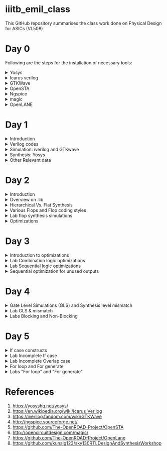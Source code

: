 # iiitb_emil_class
This GitHub repository summarises the class work done on Physical Design for ASICs (VL508)

# Day 0
Following are the steps for the installation of necessary tools:
<details>
<summary> Yosys</summary>
<br />
Yosys is a framework for Verilog RTL synthesis. It currently has extensive Verilog-2005 support and provides a basic set of synthesis algorithms for various application domains. Selected features and typical applications:

- Process almost any synthesizable Verilog-2005 design
- Converting Verilog to BLIF / EDIF/ BTOR / SMT-LIB / simple RTL Verilog / etc.
- Built-in formal methods for checking properties and equivalence
- Mapping to ASIC standard cell libraries (in Liberty File Format)
- Mapping to Xilinx 7-Series and Lattice iCE40 and ECP5 FPGAs
- Foundation and/or front-end for custom flows<br />

Steps to install Yosys:
  
```
$ git clone https://github.com/YosysHQ/yosys.git
$ cd yosys-master 
$ sudo apt install make (If make is not installed please install it) 
$ sudo apt-get install build-essential clang bison flex 
    libreadline-dev gawk tcl-dev libffi-dev git 
    graphviz xdot pkg-config python3 libboost-system-dev
    libboost-python-dev libboost-filesystem-dev zlib1g-dev
$ make config-gcc
$ make 
$ sudo make install
```
Image after Installation:
![yosys](https://github.com/mrdunker/iiitb_emil_class/assets/38190245/345a1e66-96c9-4baa-b543-4c54a83c7f80)
</details>
<details>
<summary> Icarus verilog</summary>
<br />    
Icarus Verilog is an implementation of the Verilog hardware description language compiler that generates netlists in the desired format (EDIF). It supports the 1995, 2001 and 2005 versions of the standard, portions of SystemVerilog, and some extensions.<br />
Icarus Verilog is available for Linux, FreeBSD, OpenSolaris, AIX, Microsoft Windows, and Mac OS X. Released under the GNU General Public License, Icarus Verilog is free software.<br /><br />
Step to install iverilog: 
    
```
sudo apt-get install iverilog
```
Image after Installation:
![iverilog](https://github.com/mrdunker/iiitb_emil_class/assets/38190245/bb03caee-57ee-4d01-bd57-25e85e0f302f)
</details>
<details>
<summary> GTKWave </summary>
<br />
GTKWave is a VCD waveform viewer based on the GTK library. This viewer supports VCD and LXT formats for signal dumps.<br />
Waveform dumps are written by the Icarus Verilog runtime program vvp. The user uses $dumpfile and $dumpvars system tasks to enable waveform dumping, then the vvp runtime takes care of the rest. The output is written into the file specified by the $dumpfile system task. If the $dumpfile call is absent, the compiler will choose the file name dump.vcd or dump.lxt, depending on runtime flags. The example below dumps everything in and below the test module.<br /><br />
Steps to install GTKWave:

```
sudo apt update
sudo apt install gtkwave
```
Image after Installation:
![gtkwave](https://github.com/mrdunker/iiitb_emil_class/assets/38190245/61dea6a3-487c-4308-a8c4-f1d4477c992a)
</details>

<details>
<summary>OpenSTA</summary>
<br />
OpenSTA is a gate-level static timing verifier. As a stand-alone executable, it can be used to verify the timing of a design using standard file formats.

- Verilog netlist
- Liberty library
- SDC timing constraints
- SDF delay annotation
- SPEF parasitics

OpenSTA uses a TCL command interpreter to read the design, specify timing constraints, and print timing reports.<br /><br />
Steps to install OpenSTA:
```
Went to the GitHub repo: https://github.com/The-OpenROAD-Project/OpenSTA
and did the process mentioned within (installed the prerequisites and installed OpenSTA with Cmake).
```
Image after installation:
![opensta png](https://github.com/mrdunker/iiitb_emil_class/assets/38190245/bcc4cf94-2696-4f19-bfcd-20a48424276f)
</details>
<details>
<summary>Ngspice</summary>   
<br />
Ngspice is an open-source electronic circuit simulator software that allows engineers, researchers, and hobbyists to simulate and analyze electronic circuits. It is a part of the Spice (Simulation Program with Integrated Circuit Emphasis) family of circuit simulation tools, which have been widely used since the 1970s.

Ngspice is an evolution of the well-known Spice3 program, incorporating additional features and improvements. It is compatible with various operating systems, including Windows, Linux, and macOS. The software is primarily used for simulating analog, digital, and mixed-signal circuits.<br /><br />
Steps to install Ngspice:

```
After downloading the tarball from https://sourceforge.net/projects/ngspice/files/ to a local directory, unpack it using:
$ tar -zxvf ngspice-40.tar.gz
$ cd ngspice-40
$ mkdir release
$ cd release
$ ../configure  --with-x --with-readline=yes --disable-debug
$ make
$ sudo make install

```
Image after installation:
![ngspice](https://github.com/mrdunker/iiitb_emil_class/assets/38190245/22a4dab7-b6dc-4d07-b2a8-8f2d24b06568)
</details>

<details>
<summary>magic</summary>
<br />
Magic is a popular open-source tool used for ASIC (Application-Specific Integrated Circuit) design and layout. It is part of the Electric VLSI Design System and provides capabilities for creating and editing integrated circuit layouts. Magic is widely used in the semiconductor industry and academic settings for various ASIC design tasks.

<br /> Steps to install magic:

```
$   sudo apt-get install m4
$   sudo apt-get install tcsh
$   sudo apt-get install csh
$   sudo apt-get install libx11-dev
$   sudo apt-get install tcl-dev tk-dev
$   sudo apt-get install libcairo2-dev
$   sudo apt-get install mesa-common-dev libglu1-mesa-dev
$   sudo apt-get install libncurses-dev
git clone https://github.com/RTimothyEdwards/magic
cd magic
./configure
make
make install

```
Image after installation:
![magic](https://github.com/mrdunker/iiitb_emil_class/assets/38190245/79c38c91-a0be-4b4b-a334-bb1ef3754af8)
</details>

<details>
<summary>OpenLANE</summary>
<br />
OpenLANE is an open-source ASIC (Application-Specific Integrated Circuit) design flow and methodology that aims to automate and standardize the process of designing and fabricating custom digital integrated circuits. It is developed and maintained by the OpenROAD (Open Research for Advanced Nanotechnologies) project, which is a collaboration of various academic and industrial organizations.

Key components and features of OpenLANE include:<br />
- RTL Synthesis: The flow starts with RTL synthesis, where the RTL code is converted into a gate-level representation using synthesis tools.
- Floorplanning: OpenLANE performs automatic floorplanning, which involves arranging the logical blocks and components on the chip's physical layout.
- Placement: It automatically places the gates and cells on the chip, optimizing for area, power, and performance.
- Clock Tree Synthesis (CTS): OpenLANE generates a clock tree to efficiently distribute the clock signal across the chip.
- Routing: The tool performs automatic routing to connect all the elements on the chip while adhering to design rules and constraints.
- Static Timing Analysis (STA): OpenLANE performs static timing analysis to verify that the design meets the required timing specifications.
- Design Rule Check (DRC) and Layout versus Schematic (LVS) verification: OpenLANE checks the physical layout against manufacturing rules (DRC) and compares the layout to the original schematic (LVS) to ensure consistency.
- Configuration and customization: OpenLANE allows users to configure various aspects of the design flow and customize different steps based on specific design requirements.
<br />
Steps to install OpenLANE:
    
```
sudo apt-get update
sudo apt-get upgrade
sudo apt install -y build-essential python3 python3-venv python3-pip make git

sudo apt install apt-transport-https ca-certificates curl software-properties-common
curl -fsSL https://download.docker.com/linux/ubuntu/gpg | sudo gpg --dearmor -o /usr/share/keyrings/docker-archive-keyring.gpg

echo "deb [arch=amd64 signed-by=/usr/share/keyrings/docker-archive-keyring.gpg] https://download.docker.com/linux/ubuntu $(lsb_release -cs) stable" | sudo tee /etc/apt/sources.list.d/docker.list > /dev/null

sudo apt update

sudo apt install docker-ce docker-ce-cli containerd.io

sudo docker run hello-world

sudo groupadd docker
sudo usermod -aG docker $USER
sudo reboot 

# After reboot
docker run hello-world

```
Image after installation:
![docker](https://github.com/mrdunker/iiitb_emil_class/assets/38190245/ee51e4a0-bb4e-4e41-8ff6-e4cf30dcfcb7)
</details>

# Day 1
<details>
  <summary>Introduction</summary>
  <br />
  This section mainly focuses on Iverilog,GTKwave, and Yosys. The simulation and synthesis of a basic 2x1 mux is also done.<br /><br />
 A simulator refers to a software tool or program that simulates the behavior of the digital design described at the RTL level. It allows designers to test and verify 
 the functionality of their digital designs before actual hardware is fabricated. Simulators take the RTL description and execute it in a software 
 environment, allowing the designer to observe how the design behaves under different conditions and inputs. The simulator looks for changes in the input.Upon change inn 
 the input the output is evaluated. If no change in input is observed, there will be no change in output. 
 Icarus Verilog is an open-source RTL simulator that supports Verilog. It's widely used in academia and smaller projects due to its free and open nature.<br /><br/>
 A test bench is a set of simulation codes and associated data that is used to verify the correctness and functionality of a digital design described at the Register 
 Transfer Level (RTL) or other abstraction levels. It serves as a virtual environment in which the design can be tested before it's physically implemented in 
 hardware.The design may have  more than one input and output, while the Test bench doesn't a primary input or a primary output.<br /><br />

 **The Iverilog-based simulation flow is that of below:** <br />
 ![simulation flow](https://github.com/mrdunker/iiitb_emil_class/assets/38190245/3d965540-bb96-4bb3-9284-b446b57621fb)

 After Simulation Synthesis is required. For this, we are using a tool called Yosys, which will give us a netlist, which is a representation of the design in standard 
 cells. There are certain commands like read_verilog, read_liberty, and write_verilog used for the synthesis process. After Synthesis verification of the netlist is also 
 done. <br /><br />
**A basic synthesis flow is as shown below:** <br />
 ![synthesis flow](https://github.com/mrdunker/iiitb_emil_class/assets/38190245/abcd8a60-8222-433e-a53e-ff1485ecd810)
 <br />( .lib is explained in the 'Other Relevant Data' section)<br />
 <br />The set of primary inputs or primary outputs will remain the same in both RTL design and netlist,i.e. The testbench used for simulation and verification is same.<br />
</details>
<details>
    <summary>Verilog codes</summary>
  We are simulating a simple 2x1 mux using iverilog and GTKwave, the codes have been taken from the GitHub repo:<br />
  https://github.com/kunalg123/sky130RTLDesignAndSynthesisWorkshop.git
  <br /><br />
  The above git has been cloned and saved in the local system as shown below.<br />
  
  ![git_clone](https://github.com/mrdunker/iiitb_emil_class/assets/38190245/05e19c55-237f-47b0-b2df-4a4839a12e2c)
  
</details>

<details>
    <summary>Simulation: iverilog and GTKwave</summary>
  <br />
  The below Linux shell commands are typed into the terminal to get execute the mux design file and the test bench. A vcd(value change dump) file is generated
  and that is opened using GTKwave as shown below. 
  
```
iverilog good_mux.v tb_good_mux.v
./a.out
gtkwave tb_good_mux.vcd
```
Below are the Shell commands screenshot for the execution of both .v files (design and test bench):<br />
![iverilog_gtk](https://github.com/mrdunker/iiitb_emil_class/assets/38190245/69775736-ff34-4c3c-8231-87dd9f111e2b)
<br />
<br />
Below is the GTKwave output for the same:<br />
![gtk](https://github.com/mrdunker/iiitb_emil_class/assets/38190245/af652fdb-1222-484f-820c-51f3d4de732f)
</details> 
<details>
    <summary>Synthesis: Yosys</summary>
<br />
Here we are Synthesizing a basic 2x1 mux which we have simulated in iverilog and GTKwave as shown in the above sections.<br />
In the directory, we need to input the shell terminal command yosys for synthesis below shown are the commands used:
  
  ```
yosys> read_liberty -lib ../lib/sky130_fd_sc_hd__tt_025C_1v80.lib 
yosys> read_verilog good_mux.v
yosys> synth -top good_mux
yosys> abc -liberty ../lib/sky130_fd_sc_hd__tt_025C_1v80.lib 
yosys> show
  ```
To generate the netlist and view the 'netlist.v' file following commands are used:

 ```
yosys> write_verilog -noattr good_mux_netlist.v
yosys> !gvim good_mux_netlist.v
  ```

<br /> **The Screenshot below shows how commands read_liberty and read_verilog are done:** <br />
![synth1](https://github.com/mrdunker/iiitb_emil_class/assets/38190245/ef674f5e-94f0-4310-bd4a-dd87ab9c6a24)
<br />

**The Screenshot below is of the syth -top <name.v> command:** <br />
![synth2](https://github.com/mrdunker/iiitb_emil_class/assets/38190245/35ee2316-6785-4509-a254-1d9e7607336f)
<br />

**The Screenshot below shows how the command abc -liberty is done:** <br />
![synth3](https://github.com/mrdunker/iiitb_emil_class/assets/38190245/2f53dd5c-b782-4f0b-8185-c334c9d3f13a)
<br />

**The Screenshot below shows how the show command is done:** <br />
![synth4](https://github.com/mrdunker/iiitb_emil_class/assets/38190245/f944ec4b-904a-45c4-8f3a-833a0753d9cb)
<br />

**The Figure below is the generated synthesized design:** <br />
![synth5_img](https://github.com/mrdunker/iiitb_emil_class/assets/38190245/e036f7ba-aa4c-46ba-bfec-f26cdb14a426)
<br />

**The Screenshot below shows the 'write_verilog -noattr<'name of netlist'>' command and the <netlist>.v file:** <br />
![synth6_final](https://github.com/mrdunker/iiitb_emil_class/assets/38190245/c0691b18-bae6-46ac-bd23-f03e20d01d6b)
  
</details>
<details>
    <summary>Other Relevant data</summary>
  <br />
  
  **RTL Design:** <br />
RTL stands for "Register Transfer Level," and in the context of digital hardware design, RTL design refers to the process of describing the behavior of a digital circuit 
or system using a hardware description language (HDL) at the register transfer level. It's a crucial step in designing complex digital systems such as microprocessors, 
application-specific integrated circuits (ASICs), field-programmable gate arrays (FPGAs), and more.
<br /><br />
In RTL design, the designer specifies the functionality and behavior of the digital system using a high-level hardware description language like Verilog or VHDL. This description focuses on the flow of data between registers and the operations that take place on that data.<br />

**Synthesis:** <br />
RTL design is the process of transforming a high-level functional description of a digital system into a gate-level netlist that can be physically implemented on 
hardware platforms. This process involves mapping the logic to standard cells, optimizing for performance, and ensuring timing requirements are met.
A Design is converted into gates and the connections are made between those gates, the final output file is what is termed as a netlist.<br /><br />

### What is .lib ?

1. .lib is a collection of various logical modules
2. It includes basic gates like and, or etc...
3. There are different flavours(versions) of the same gate
    - Slow
    - Medium
    - Fast

We need different flavors of gates because combinational delays in logical paths will determine the maximum speed of operation of digital logic circuits.<br />
<br />
### Why do we need different flavors of gates?

1. Different flavors of gates are necessary to provide a diverse toolkit for designing and implementing electronic circuits. They cater to various logical functions,
  optimization requirements, noise considerations, and implementation constraints, enabling the creation of complex and efficient systems.
2. Combinational delays in the logic path determine the max speed of operation of a digital logic circuit.

<br />

![dff_combi](https://github.com/mrdunker/iiitb_emil_class/assets/38190245/01b72e99-69f9-4453-9e17-8f2a082de217)

- Based on the figure shown above, Tclk **Tcq_a**,**Tcombi**,**Tsetup_b** are the time period of the clock,propagation delay of A, Combinational delay, setup time of B 
  respectively.
- **Tclk > Tcq_a + Tcombi + Tsetup_b**
- one clock pulse should be long enough for the delay of the 'A'-D.FF,combinational delay and setup time for 'B'-D.FF to be incorporated.
- **Tsetup_b** is the time required for the the 'B'-D.FF data to be stable.

There is also a need for slow cells. The question of why we need them arises.<br />
- To ensure there are no 'HOLD' issues at B-D.FF, we need certain cells to work slowly
- We need cells that work fast to meet the required performance and we need cells that work slow to meet HOLD.

## Faster Cells Vs. Slower Cells:
- A load in digital logic is a capacitor
- A faster charging or discharging means less delay
- To increase the rate of charging or discharging we need to widen the transistors.
- Wider transistor gives lower delay: but more is required and more power is required
- Narrow transistors give out more delay  : we need less area and less power is consumed.


</details>

# Day 2
<details>
  <summary>Introduction</summary>
  In this section, we will briefly go about understanding a bit more about the .lib file and other stuff.
</details>
<details>
  <summary>Overview on .lib</summary>
  Firstly lets open the sky130_fd_sc_hd__tt_025C_1v80.lib using the Vim editer.<br />
 
  ```
  gvim ../lib/sky130_fd_sc_hd__tt_025C_1v80.lib
  ```
The nomenclature of the above .lib file is :
1. sky - skywater
2. 130 - 130 nanometer(nm)
3. tt - typical  library
4. 025C - Temperature
5. 1v80 - Voltage
<br />

When we look into a library 'Process Voltage Temparature' is relevant for a design to work.<br />
1. Process is important because of variations in the fabrication.
2. Voltage is important because there will be variations in circuit behaviour due to the same.
3. Semiconductors are very dependent on temperature and we would need the design to work in a wide range of        geographies having different temperatures.

We need to factor in all these conditions when designing and so our libraries will also model these specifications.<br />

Below figure shows the the library sky130_fd_sc_hd__tt_025C_1v80.lib on Vim edior:<br />
![day1_1](https://github.com/mrdunker/iiitb_emil_class/assets/38190245/e2e76a6b-3316-45ee-9b08-71f0ba45e4e8)

The Below figure shows both the library sky130_fd_sc_hd__tt_025C_1v80.lib and the .v file sky130_fd_sc_hd.v which consists of the design of any given cell in the above-mentioned library:<br/>
![day1_2](https://github.com/mrdunker/iiitb_emil_class/assets/38190245/cb52c2a2-9905-42a5-8c7d-1b8e9b9c0d05)

The Below side by side figure shows the details of different flavours of a 2 input and gate:<br />
Here it is seen that the area of all three are different.On Day 1 we discussed the effect of the area in efficiency and delay etc..<br />
![day1_3x](https://github.com/mrdunker/iiitb_emil_class/assets/38190245/6d5738b1-5fa3-4a08-8103-c7ff45b55afe)

Below are some of the Vim commands used:<br />
```
:syn off "turn off highlighting
:se hls  "highlight cell
:se nu   "see line numbers
:g//     "see all the cells('highlighted ones')
:sp <directory>    "open a file with a directory along with 
:vsp     "opens the same file again side by side         

```
</details>
<details>
  <summary>Hierarchical Vs. Flat Synthesis</summary>
  
  ### Hierarchical Synthesis:
In hierarchical synthesis, the design of a complex digital circuit is divided into smaller, more manageable modules or blocks. Each module represents a functional unit or a specific sub-task the 
overall design. These modules are designed and optimized separately, and then they are integrated into the larger system. The design hierarchy can have multiple levels, with modules containing sub-
modules and so on.<br />

  ### Flat Synthesis:
  In flat synthesis, the entire digital circuit is synthesized as a single monolithic unit, without breaking it down into smaller modules. This approach is suitable for smaller designs where the 
  complexity doesn't warrant a hierarchical organization.<br />

  In this section, we will synthesize the same design in both Hierarchical and Flat to illustrate the difference in the netlist of both.<br />
  <br />
  **Hierarchical illustration**<br />
  (The Figure below shows the schematic diagram of a design named multiple_module.v:)<br />
![heir1](https://github.com/mrdunker/iiitb_emil_class/assets/38190245/602be1f3-2704-4d82-b754-688b467b89cb)
<br />
It is seen that everything is divided into smaller submodules.<br />

(The figure below is the netlist for the hierarchical design:)<br />
![heir_netlist](https://github.com/mrdunker/iiitb_emil_class/assets/38190245/cd4d44e5-2681-4387-a000-87b4f1668e5f)
<br />
<br />
**Flat illustration**<br />
(The figure below shows the flattened-out netlist for the flattened design:)<br />
![flat](https://github.com/mrdunker/iiitb_emil_class/assets/38190245/39b67082-8c56-4b3a-812c-03ef7bc66d34)
<br />
We write the 'flatten' command just before the write_verilog command to flatten the netlist.<br />
<br />
(The figure below shows the schematic diagram of the design).<br />
![flatten](https://github.com/mrdunker/iiitb_emil_class/assets/38190245/ebb93a7c-9fee-40a7-b18a-637c54bdfc6f)
<br />
<br />

**Submodule Level Synthesis**<br />
Why is this done?
1. When we have multiple instantiations of the same module we prefer the submodule level by synthesis.
2. We might also want to use the divide and concur procedure, divide up the circuit to get the best possible design at the top level.

We need to make a small change in the synth command in yosys:

```
synth -top <sub_module_name>
```

<br />
(Illustrated below:)<br />

![submd1](https://github.com/mrdunker/iiitb_emil_class/assets/38190245/6ea4c027-ad4f-4a37-9fe8-bed3113761db)
<br />
(The design diagram for the same is shown below:)<br />

![sub1netlist](https://github.com/mrdunker/iiitb_emil_class/assets/38190245/df1060dc-50eb-4943-8862-b787ace3629c)
  
  
</details>

<details>
  <summary>Various Flops and Flop coding styles</summary>
  <br />
  Here we are going to look at some questions such as the ones below:
  
  1. How to code a flop.
  2. What are the flops that are present
  3. What are the coding standards for it.
     
  #### Why do we need to use flops? <br />
  Consider the logic diagram given below consisting of an and gate and or gate.<br />
  there exists a propagation delay, and due to this the output glitches. This is a serious issue as the number of combinational circuits increases the number of glitches also increases.<br />
  
  ![logicdiagram](https://github.com/mrdunker/iiitb_emil_class/assets/38190245/f20e2466-21d0-4a3a-974f-010eb8ef45d5)

  (In the figure below the glitch caused in the above logic diagram is illustrated in the blue shaded area:)<br />
  ![glitch](https://github.com/mrdunker/iiitb_emil_class/assets/38190245/701d8ca3-badb-4587-8324-c110309eef6c)

  <br />
  Like mentioned above, more combinational circuits mean more glitches so to avoid glitches, we need to store the data, for that we use flops.<br />
  (The figure below illustrates the above problem and solution:)<br />
  
  ![combi](https://github.com/mrdunker/iiitb_emil_class/assets/38190245/841dc701-aad2-4e15-82d9-d969d0ab10cc)
  <br />
  D-ff's give output only at the posedge of the clk. So, the next combinational circuit (block) will see only a stable input.

  ### How do I code the Flop?
  Below are the three different ways in which we can code the flop.
  1. Synchronous & Asynchronous reset
  2. Syncranous reset
  3. Asynchronous reset

  ![dffs](https://github.com/mrdunker/iiitb_emil_class/assets/38190245/19af309b-8fa9-49bd-b0f4-4c235a07bc1c)

</details>
<details>
  <summary>Lab flop synthesis simulations</summary>
  <br />
  Here we are going to simulate D-Flip flops with Asynchronous reset & set, Synchronous, and Synchronous & Asynchronous reset with Iverilog and GTKwave.<br />

  ### Asynchronous reset:

  Here we are going to be using a .v file 'dff_asyncres.v' and its corresponding testbench. Run it on verilog and simulate it on GTKwave ash shown below.<br />
  ![d](https://github.com/mrdunker/iiitb_emil_class/assets/38190245/72d36956-ffea-401c-ba45-2cb08adf5ce1)
  <br />
  Below we can see the output waveform of the design.<br />
  In this case, at around the 550ns range, we see that the output q follows the clk. i.e. q is synchronous with the clock.<br />
  ![d1](https://github.com/mrdunker/iiitb_emil_class/assets/38190245/81d9993f-d83b-48d0-a963-18b7afa9923c)
  <br />
  If we consider this point around the 1090ns-1100ns range. when the async_reset is high the output 'q' will immediately go low. This is called asynchronous reset. As illustrated below.<br />
  ![d2](https://github.com/mrdunker/iiitb_emil_class/assets/38190245/a286d6dc-876b-4044-99bb-16ad429947be)

  ### Asynchronous set:
  <br />
  Here we do the same. The simulation output waveforms are shown below.<br />
  In the below waveform, in between the ranges of 500ns to 600 ns the async_set is low which makes the output looks for changes in 'd' upon the clock.<br />
  
  ![ds1](https://github.com/mrdunker/iiitb_emil_class/assets/38190245/46d2c9c8-fa56-40a7-9f5f-ef59a4265537)
  <br /><br />
  In the following waveform, when the async_set is high the output will be set high and will not follow  the 'd' input.<br />
  
  ![ds2](https://github.com/mrdunker/iiitb_emil_class/assets/38190245/b203a94a-7fc0-4772-8787-d3b0afe513a4)
  
  ### Synchronous reset:
  <br />
  The steps for simulation are the same except here we use the dff_syncres.v file and its corresponding test bench.<br />
  In the below waveform, we can see between the 500ns-600ns range, when the sync_reset is high, the output follows the clock.<br /> As shown below:<br />
  
  ![db1](https://github.com/mrdunker/iiitb_emil_class/assets/38190245/aefed66f-eae9-498d-b0e5-57fa561f8fae)

  ### Synthesis of the above three designs:
  <br />
  Synthesis diagram for Asynchronous reset:<br />
  
  ![nl1](https://github.com/mrdunker/iiitb_emil_class/assets/38190245/1dd3e6a7-d365-46ee-ba6b-695e74024159)
  Synthesis diagram for Asynchronous set:<br />
  
  ![nl2](https://github.com/mrdunker/iiitb_emil_class/assets/38190245/8d59f4b8-ea11-44eb-adf7-928cd7b16495)
  Synthesis diagram for Synchronous reset:<br />
  
  ![nl3](https://github.com/mrdunker/iiitb_emil_class/assets/38190245/fe0a583c-c216-482e-816a-2ea4b3d2a88b)
  <br />
  <br />
  During synthesis, after the **synth -top** command in Yosys, we should use the following command to map DFF cells to sequential cells.
  
  ```
  dfflibmap -liberty ..<directory of the .lib file>
  ```
  
  
</details>
<details>
  <summary>Optimizations</summary>
  <br />
  This section deals with some special cases. Particularly two peculiar .v files.<br />
  let's open them in the Vim editor using the following Shell command:<br />
  
  ```
  gvim mult_*.v -o
  ```
Here we are opening two files mult_2.v and mult_8.v.<br />
<br />
**Let us consider the first one 'mult_2.v' :** <br />
The below figure shows the mult_2.v file.<br />
![ex3](https://github.com/mrdunker/iiitb_emil_class/assets/38190245/9fa56ed3-a9ab-412a-9e15-24a3dc92c83b)
<br /><br />
The block diagram below explains the basic functionality of the design:<br />
![ex1](https://github.com/mrdunker/iiitb_emil_class/assets/38190245/d4237401-d4f0-4ed5-b891-ea6a58106ddd)
<br /><br />
But as being a special case there must be a **twist** to it.<br />
Apparently, there is no need for any extra hardware components. In the below figure, we can see the input 'a' and output 'y'.<br />
(The output y is basically zero appended to 'a' {a,1'b0}. It is illustrated below.)<br />

![ex2](https://github.com/mrdunker/iiitb_emil_class/assets/38190245/d32db5ed-227b-47ef-a8b6-1e38c4ede5bd)
<br />
(In the below screenshot, we can see there are no hardware components required.)<br />
![m1](https://github.com/mrdunker/iiitb_emil_class/assets/38190245/f7a2e0ac-482f-4f5b-95b6-6d2a40efa952)
<br />
(The below diagram shows the schematic diagram for the same:)<br />
![m1a](https://github.com/mrdunker/iiitb_emil_class/assets/38190245/78f32166-5c88-44ad-95be-0ea497aaeba0)

**Let us consider the second one 'mult_8.v' :** <br />
(The below figure shows the mult_8.v file)<br />
![t1](https://github.com/mrdunker/iiitb_emil_class/assets/38190245/5f27eee1-ffd6-4a05-b034-0b473b2d555f)
<br />
Here we are doing ax9=y, which can be rewritten as {ax(8+1)=y}<br />
ax9 = {a,0,0,0} + a ----> {a,a}<br />
![t2](https://github.com/mrdunker/iiitb_emil_class/assets/38190245/dae94818-b88d-427f-892b-9ee7736f0c04)
<br />
(In the below screenshot, we can see there are no hardware components required.)<br />
![m2](https://github.com/mrdunker/iiitb_emil_class/assets/38190245/acef047d-27cd-4ba0-b233-3042b8f70059)
<br />
(The below diagram shows the schematic diagram for the same:)<br />
![m2a](https://github.com/mrdunker/iiitb_emil_class/assets/38190245/8ac4fe85-e8c8-4267-95d6-1b573f5c6815)


</details>

# Day 3
<details>
<summary>Introduction to optimizations</summary>
  <br />
  Here we are going to be looking at logic optimizations.<br />
  
  There are two kinds of logic optimizations:<br />
  
  1. Combinational Logic optimizations
  2. Sequential Logic optimizations
<br />
 Let us look into those.<br/>

 ## Combinational logic optimization: 

- It is done to get the most optimized design
- The most optimized design will be very efficient in both its area and power characteristics.

  Below are the two techniques used for the same:<br />

  1. Constant Propagation
  2. Boolean logic optimizations

  ### Constant propagation

  Let's consider Fig: A having an output Y. When deriving that circuit using MOS transistors we will need six MOSFETS.<br />
  if we consider input a = low. The total logic circuit will reduce to Fig: B. And has only a requirement of one inverter i.e 2 MOSFETS.<br />
  
  ![1](https://github.com/mrdunker/iiitb_emil_class/assets/38190245/79f55e71-4505-40e9-8284-53224481bd08)
<br />

  ### Boolean logic optimizations

   In case of this, the synthesizer uses either KMAPS or Quinse McCluskey methord to find the most optimized logic.<br />
   Let us consider the image below:<br />
   ![2](https://github.com/mrdunker/iiitb_emil_class/assets/38190245/f43837bd-ca89-45df-885d-31d1bd5bf91d)
   <br /><br />
   Here we are implementing y = a?(b?c:(c?a:0)):(!c).Which is not optimized<br />
   The general output will be y = a'.b' + a.[ b.c + b'.a.c ]. In simplifying this we will get ~( a ^ b ).<br />
   The Synthesis tool does these kinds of optimizations to get the most optimized logic.<br />

## Sequential logic optimizations:
  There are two types mostly:
  
  1. Basic : (Sequential constant)
  2. Advanced : (State optimization, Retiming, Cloning)
     
 ### Sequential Constant
 ![3](https://github.com/mrdunker/iiitb_emil_class/assets/38190245/8a0d82fa-4735-4273-9562-6bbb62a545d0)

 Consider the above figure Fig: A.<br />
 if there is a reset q =0, if there is no reset 'q' is again 0 since it follows 'd' and d=0.<br />
 And so it propagates y=1 always for this case. Effectively we don't have a need for the logic gates in the figure.<br /> 
 <br />
 Now in another case in the figure below:<br />
 ![4](https://github.com/mrdunker/iiitb_emil_class/assets/38190245/0a0913a2-8c7e-46d7-84a8-a8136f48b97a)
 <br />
 When the set is applied q=1 and when set in not applied q=0.<br />
 It can be explained through the timing diagram Fig: C. q will wait till the next **posedge** of the clock to go down. There will be a slack for q.<br />

 ### State optimization

 State optimization in ASIC design is about finding the best trade-offs among performance, power efficiency, area utilization, and other design objectives
 to create an effective and efficient custom integrated circuit for a particular application.<br />

 ### Re-timing

It is a technique used to optimize the timing performance of a digital circuit by moving registers (flip-flops) to different locations within the circuit <br />
without changing its functionality. The primary goal of retiming is to improve the critical path delay, which is the longest path through the logic circuit that determines the maximum operating frequency.<br />

### Sequential logic cloning

Also known as flip-flop cloning or state machine cloning, is a technique used to replicate or duplicate certain portions of sequential logic circuits.
This technique is employed to improve performance, reduce critical path delays, or optimize power consumption in a design without altering its functional behavior.<br />

</details>

<details>
  <summary>Lab Combination logic optimizations</summary>
  <br />
  Here we will be doing the labs that illustrate combinational logic optimizations.<br />
  We will also be using a Yosys command to purge all unused cells:

  ```
  opt_clean -purge
  ```
  <br />
  
  ### LAB 1:  
  
  ![x0](https://github.com/mrdunker/iiitb_emil_class/assets/38190245/66b55f2f-84db-4585-9092-fef98a2ba084)
  <br />
  In the above code, if we look at it. It is effectively a 2x1 mux which can be simplified to a 2 input and gate.<br />
  So, by doing the opt_clean -purge command we can purge unnecessary cells to make it optimized.<br />
  ![x1](https://github.com/mrdunker/iiitb_emil_class/assets/38190245/9c697ebe-6d6c-4a0b-af66-d8dd6a7d642f)
  <br />
  The Schematic diagram is shown below and as expected we have a 2 input and gate.<br />
  ![x2](https://github.com/mrdunker/iiitb_emil_class/assets/38190245/4304212b-e48e-4f64-81f7-cb648caeea5f)

  ### LAB 2:
  
  Here we are performing the synthesis of opt_check2.v. it is done the same way as **LAB 1** <br />
  We get an optimized design of a 2-input or gate.<br />
  Relevent Screenshots are attached below.<br />
  ![a0](https://github.com/mrdunker/iiitb_emil_class/assets/38190245/8484ce20-e2a9-49f5-a96d-b7db0c2b46f7)
  ![a1](https://github.com/mrdunker/iiitb_emil_class/assets/38190245/3c3571d9-0498-4ff9-8a3e-516c513056fa)


  ### LAB 3:
  
  Here we are performing the synthesis of opt_check3.v. it is done the same way as the above labs <br />
  Relevent Screenshots are attached below.<br />
  ![y0](https://github.com/mrdunker/iiitb_emil_class/assets/38190245/846bfd51-46b1-4e91-87ab-a03184260c38)
  ![y1](https://github.com/mrdunker/iiitb_emil_class/assets/38190245/563d5225-85bf-4d71-a8bf-dbecc13e41a3)


  ### LAB 4:
    
  Here we are performing the synthesis of opt_check4.v. it is done the same way as the above labs <br />
  Relevent Screenshots are attached below.<br />
  ![t1](https://github.com/mrdunker/iiitb_emil_class/assets/38190245/55b15def-41ee-46d5-bfe9-dbcac222f34b)
  ![t2](https://github.com/mrdunker/iiitb_emil_class/assets/38190245/cd28a54d-c45f-4d07-99db-f84912724f1f)


  ### LAB 5:

  Here we are performing the synthesis of multiple_modules_opt.v. it is done the same way as before but here we have to flatten the design.<br />
  Relevent Screenshots are attached below.<br />
  ![r0](https://github.com/mrdunker/iiitb_emil_class/assets/38190245/6aac57c4-eaa9-4766-bfed-1c7c855620d4)
  ![r1](https://github.com/mrdunker/iiitb_emil_class/assets/38190245/79488696-2c93-4336-aeef-b6b058dc03f1)

</details>
<details>
  <summary>Lab Sequential logic optimizations</summary>

  ### LAB 1:

  Here we are going to simulate and synthesize two .v files,'dff_const1.v' and 'dff_const2.v'.<br />
  Below are the .v files of the above-mentioned:<br />
  ![dff1](https://github.com/mrdunker/iiitb_emil_class/assets/38190245/8e643380-c45f-49fa-a7fb-dd9cea1f4393)
  <br />
  The simulations of the same are shown below:<br />
  ![dff2](https://github.com/mrdunker/iiitb_emil_class/assets/38190245/8cf12e40-2aa6-4c38-94e5-9cfe934e2c54)
  <br />
  The optimized synthesized diagram of dff_const1.v is shown below and is as expected.<br />
  ![dff3](https://github.com/mrdunker/iiitb_emil_class/assets/38190245/a3744ab6-08b6-4fbb-b5c1-1cc61a76f21b)
  <br />
  The optimized synthesized diagram of dff_const2.v is shown below.<br />
  Here as per the simulation, we saw regardless of input and reset the output is always high.<br />
  ![dff4](https://github.com/mrdunker/iiitb_emil_class/assets/38190245/1b36fbe1-6925-493c-873d-9e35bbd6d36d)
  <br />

  ### LAB 2:

  Here we are going to simulate and synthesize dff_const3.v .<br />
  ![dff1](https://github.com/mrdunker/iiitb_emil_class/assets/38190245/d7d5c0d7-2ca7-4d75-93f1-df91cc68bb58)
  ![dff2](https://github.com/mrdunker/iiitb_emil_class/assets/38190245/ea204811-7f02-4302-9734-254ba6d8e115)
  ![dff3](https://github.com/mrdunker/iiitb_emil_class/assets/38190245/a5dab47a-cc74-472b-b252-cdf9b60093b5)

  ### LAB 3: 
  
  Here we are going to simulate and synthesize dff_const4.v .<br />
  ![l41](https://github.com/mrdunker/iiitb_emil_class/assets/38190245/a8da7d99-7ad6-4674-8d9c-8836579889aa)
  ![l42](https://github.com/mrdunker/iiitb_emil_class/assets/38190245/ab799a5b-4526-4468-a8c0-7c83ed1661da)
  ![l43](https://github.com/mrdunker/iiitb_emil_class/assets/38190245/80089a11-d320-40ab-b780-ae7a512405be)

  ### LAB 4:

  Here we are going to simulate and synthesize dff_const5.v .<br />
  ![dff1](https://github.com/mrdunker/iiitb_emil_class/assets/38190245/93d6183a-3fe2-43a7-857c-474975f031c4)
  ![dff2](https://github.com/mrdunker/iiitb_emil_class/assets/38190245/8c3c93c7-f778-4ded-809e-72c4f4b5a42a)
  ![dff3](https://github.com/mrdunker/iiitb_emil_class/assets/38190245/913c8492-d63c-44b0-8381-9d3366ca8ac0)
  
</details>

<details>
  <summary>Sequential optimization for unused outputs</summary>
  <br />
  <br />
  This is a very important optimization technique which can be illustrated by the example below:<br /><br />
  First, we are going to synthesize ' counter_opt.v ' and see the synthesized design diagram.<br />
  
  ![ct1](https://github.com/mrdunker/iiitb_emil_class/assets/38190245/497d7fe1-d70e-46b1-876b-7944a1363651)
  <br />
   ![ctx](https://github.com/mrdunker/iiitb_emil_class/assets/38190245/04e0dc24-f48d-4c02-8c2d-36b5575e9214)
  <br />
  The two states count[2] and count[1] are **unused**.<br />
  The synthesizer automatically optimizes the design to make it like the below, only using **one FF instead of three**.<br />
  ![ct2](https://github.com/mrdunker/iiitb_emil_class/assets/38190245/a7d3f233-67f2-4d59-9f9d-30abf3a498b9)
  <br />
  ![ct3](https://github.com/mrdunker/iiitb_emil_class/assets/38190245/28ea9f29-4cf5-46e6-8dc4-b06d8d6c94da)
  <br />
  <br />

  ### If we were using count[2] and count[1] also in the above code:<br />
  ![x1](https://github.com/mrdunker/iiitb_emil_class/assets/38190245/a0be1de9-9c36-4b67-86f6-4728b66e11b3)
  <br />
  The synthesizer would use **three FF's** as shown below:<br />
  ![x2](https://github.com/mrdunker/iiitb_emil_class/assets/38190245/f9edfbec-e202-484e-8d1b-ebea6d5dca3f)
  <br />
  ![x3](https://github.com/mrdunker/iiitb_emil_class/assets/38190245/a9030b45-457f-4d69-9e15-f230cac3d39f)
  <br />
  This optimization is so important as illustrated because it saves a ton of space, and speed, and improves efficiency in general.

  
</details>

# Day 4

<details>
  <summary>Gate Level Simulations (GLS) and Synthesis level mismatch</summary>
  <br />
  
  ### What is GLS?

  It is basically running the testbench with netlist as Design under Test (DUT).<br />
  Netlist is logically the same as that of RTL code so the same testbench will fit.<br />
  <br />

  Why do we use GLS?<br />
  1. To verify logical correctness after synthesis
  2. To ensure the timing of the design is met: for this, GLS needs to be run with delay annotation.

  GLS using verilog is as illustrated in the picture below:<br />
  ![1](https://github.com/mrdunker/iiitb_emil_class/assets/38190245/7780810d-1928-44ad-91ce-9f140f877c7a)
  <br />
  If gate-level models are delay annotated then we can use GLS for timing validation.<br />
  <br />

  ### Synthesis Simulation mismatch

Synthesis simulation mismatch refers to a discrepancy or misalignment between the expected behavior of a system or device, as predicted by a simulation or modeling process, and the actual behavior 
observed in the physical implementation or real-world operation of that system or device. This term is often used in fields such as electronics, engineering, and computer science, where 
simulations are employed to model the behavior of complex systems before they are physically constructed or deployed.<br />

Synthesis simulation mismatch can lead to unexpected problems, performance degradation, or failure of the designed system. Engineers and designers often work to minimize these mismatches by 
refining simulation models, improving manufacturing processes, and conducting thorough testing and validation of designs.<br />

There are mainly three ways mismatches occur:<br />
1. Missing sensitivity list
2. Blocking vs Non-Blocking assignments
3. nonstandard verilog codes

### Missing sensitivity list

Let us remember that a simulator checks for changes in activity, and look at the code shown below.<br />

```
always @(sel)
begin
if (sel)
 out = i1;
else
 out = i0;
end

```
In the above code the always block only checks for 'sel' changes hence we don't get the exact required output.<br />
To resolve this we should use:<br />

```
always @(*)
```
Here the always block will get evaluated for any signal change. Hence, we will get the expected output.<br />

### Blocking & Non-Blocking assignments

Assignments happen inside the always block.<br />

Blocking:<br />
- The '=' sign is used to represent blocking assignments
- It executes the statements in the order it is written.
  
Non-Blocking:<br />
- The '<=' sign is used to represent non-blocking.
- This executes all the RHS when always block is executed and assigned to LHS.
- Parallel evaluation is being occurred here.

### Caveats with blocking

Let's consider the below codes:<br />

```
code 1:
if (reset)
  begin
    q0=1'b0;
    q =1'b0;
  end
else
  begin
    q=q0;
    q0=d;
  end

code 2:
if (reset)
  begin
    q0=1'b0;
    q =1'b0;
  end
else
  begin
    q0=d;
    q=q0;
  end
```

Here you can see there is not much difference between code1 and code2 except we are interchanging the positions of assignments in the else condition of code2.<br />
we will get a drastic mismatch because of this as illustrated by the figure below.<br />

![2](https://github.com/mrdunker/iiitb_emil_class/assets/38190245/208bf03e-bd09-49cb-a578-7bd0133a8a89)
<br />
The mismatch is very much evident here and for this reason, we must use non-blocking codes. Which will give no mismatch.<br />
The keynote is we always use non-blocking for writing sequential circuits.<br />
<br />

Let us consider another example, a combinational circuit this time.<br />

```
code 1:
always @(*)
begin
  y  =  q0 & c;
  q0 =  a  | b;
end

code 2:
always @(*)
begin
  q0 =  a  | b;
  y  =  q0 & c;
end

```

For code 1: The **old** q0 value is used in the second statement.<br />
For code 2: The **new** q0 value is used in the second statement.<br />
<br />
The funny thing here is that both the circuits after simulation will be the same but the synthesized circuits will be different.<br />
<br />
Due to all these issues, it is very paramount to check for synthesis & simulation mismatches. So for that, we use **GLS**

</details>

<details>
  <summary>Lab GLS & mismatch</summary>
  
  ### LAB 1
  
  The below-given file is the .v file that we have to simulate and synthesize:<br />
  ![t1](https://github.com/mrdunker/iiitb_emil_class/assets/38190245/0cc82ee6-0333-420f-8d56-a9409bc77bfe)
  <br />
  First, we are going to simulate the file with iverilog and GTKwave using the testbench.<br />
  ![t2](https://github.com/mrdunker/iiitb_emil_class/assets/38190245/ddb56453-993d-42b3-a92b-e9168fcf4ac8)
  <br />
  Then we are going to synthesize and create a netlist file for the same.<br />
  ![t3](https://github.com/mrdunker/iiitb_emil_class/assets/38190245/24f5a9b4-8e3e-4e02-86c5-212d80121de3)
  <br />
  Then we are going to simulate it again with the newly created netlist file, the Verilog models, and the testbench using iverilog and GTKwave.
  <br />
  ![t4](https://github.com/mrdunker/iiitb_emil_class/assets/38190245/9a3f4be1-e597-4fb8-b11d-e85f7a04e8e1)
  <br />
  We will get the following waveform in the GTKwave which matches our previous waveform.<br />
  ![t5](https://github.com/mrdunker/iiitb_emil_class/assets/38190245/29db9b6d-99fc-43f5-aec7-db04b0e1516d)
  <br />
  
  ### LAB 2

  The below-given file is the .v file that we have to simulate and synthesize:<br />
  ![bm0](https://github.com/mrdunker/iiitb_emil_class/assets/38190245/01bce409-7839-41b5-9aeb-3683dc541288)
  <br />
  We will get a waveform like this which is not matching a 2x1 mux waveform(it is seen as incorrect):<br />
  ![bm1](https://github.com/mrdunker/iiitb_emil_class/assets/38190245/b4345419-94da-4e24-aeb0-84e5a538de05)
  <br />
  On synthesizing it, it is seen as a normal mux. We create a netlist for it also.<br />
  ![bm2](https://github.com/mrdunker/iiitb_emil_class/assets/38190245/72cf06dd-2d0f-42ed-bb51-b59c72a53cc0)
  We will see a stark difference in the pre and post-synthesis waveforms. This is the Synthesis-Simulation mismatch.<br />
  ![bm3](https://github.com/mrdunker/iiitb_emil_class/assets/38190245/e8dfca35-4c4a-4db1-b921-8371eb6d84c3)
  <br />

</details>

<details>
  <summary>Labs Blocking and Non-Blocking</summary>

  ### LAB 1

  We are going to see the Synthesis-Simulation mismatch caused by **blocking statement**.<br />
  The below-given file is the .v file that we have to simulate and synthesize:<br />
  ![1](https://github.com/mrdunker/iiitb_emil_class/assets/38190245/6b7d94cf-7a1b-424f-91f5-917ea0104d91)
  <br />
  We will get a waveform like this which is not matching the design **d = ((a|b)&c)**.<br />
  ![2](https://github.com/mrdunker/iiitb_emil_class/assets/38190245/64e334d3-1a21-4229-ac1c-f107c0ed1136)
  <br />
  On synthesizing it, we will get the required design diagram. A netlist is also created for the same.<br />
  ![3](https://github.com/mrdunker/iiitb_emil_class/assets/38190245/b5afb83b-99f5-4276-94ac-b675358843cd)
  <br />
  We will see a stark difference in the pre and post-synthesis waveforms. This is the Synthesis-Simulation mismatch caused by **blocking statement**.<br />
  ![4](https://github.com/mrdunker/iiitb_emil_class/assets/38190245/76580932-811c-4bc4-94d2-e403f2bfa3af)

</details>

# Day 5

<details>
  <summary>If case constructs </summary>
  <br />
  <br />
  Here we are going to discuss If else statements, case statements and the effect of them.<br />
  if statements are going to be of the below syntax.<br />

  ```
  if <condition 1>
    statements
  else if <condition 1>
    statements
  else
    statements
  ```
 
 The equivalent logic diagram is:<br />
 ![Screenshot from 2023-08-14 21-36-51](https://github.com/mrdunker/iiitb_emil_class/assets/38190245/ce708333-4177-42a2-9af6-ee21ed1561fb)
 <br />

 There is an issue with if statements:<br />
 
 - It can cause inferred latches.
 - Inferred latches are caused because of unknown cases. eg: if we forget to put the else condition.
 - We can say Inferred latches are due to bad coding styles.

 ![Screenshot from 2023-08-14 21-45-48](https://github.com/mrdunker/iiitb_emil_class/assets/38190245/1b66f734-7568-4753-b9a6-b50ed2dfab19)
 <br />

 ### Exceptional cases

 There are some exceptional cases to the above-mentioned.<br />
 for example, In the case of counters, we can avoid the use of the else condition.<br />
 Let us consider the code below for a counter.<br />

 ```
 always @(posedge clk, posedge reset)
 begin
  if (reset)
    count <=3'b000;
 else if(en)
    count <=count + 1;
 end
 
 ```
 The above code will result in a latch which we will need for the counter to function properly.<br />
 if no enable is set the count should latch to the previous value.<br />
 ![Screenshot from 2023-08-14 21-57-37](https://github.com/mrdunker/iiitb_emil_class/assets/38190245/14aab491-154d-4ef8-9212-7f1dc2b0957d)
 <br />

 **Note 1: Combinational circuits should not have inferred latches** <br />
 <br />
 **Note 2: If statements and case statements should always be used in an always block**<br />
 <br />
 It is recommended to use reg type for the assigned variables.<br />

 ```
  reg y;
  always @(*)
  begin
    case(sel)
      2'b00: y = <some value 1>;
      2'b01: y = <some value 2>;
    endcase
  end
 ```
 ### Caveats with case:

 It should be known that incomplete cases would result in inferred latches. Such us the above code above.<br />
 To avoid this we must use default statements at the end of the case.<br />

 ```
  reg [1:0] sel;
  always @(*)
  begin
    case(sel)
      2'b00:<some code>;
      2'b01:<some code>;
      default:<some code>;
    endcase
   end
 ```

 It should also be noted that we need to assign all outputs in all the cases.<br />
 If not, like in the below code where partial assignments are made some issues might come in the design.<br />
 
 ```
 reg [1:0] sel;
 always @(*)
  begin
    case(sel)
      2'b00: begin
              x=a;
              y=b;
             end
      2'b01: begin
              x=c;
             end 
      default: begin
                x=d;
                y=b;
              end
    endcase
   end
 ```

![Screenshot from 2023-08-14 22-20-39](https://github.com/mrdunker/iiitb_emil_class/assets/38190245/1ba6168c-02ad-485a-8c24-76937e13d6ab)
<br />
To resolve the above issue assign all the outputs in all the cases and do no partial assignments.<br />
<br />
**Note: It is important to not have overlapping case statements**<br />


</details>

<details>
  <summary>Lab Incomplete If case</summary>
  
  ### LAB 1

  Below is the .v  file that we are going to simulate. We are expecting a mux ideally with the use of if statements.<br />
  ![1](https://github.com/mrdunker/iiitb_emil_class/assets/38190245/b56fe6d1-3a5b-4234-aa01-009a183b69b2)
  <br />
  In the below waveform, you can see that the design becomes a DFF and the y follows i1 for the i0 as enable.<br />
  ![2](https://github.com/mrdunker/iiitb_emil_class/assets/38190245/59e3644d-6f7d-4ebb-ab7e-27bd59391f1f)
  <br />
  During synthesis, we can see that a D latch is generated instead of a mux.<br />
  ![3](https://github.com/mrdunker/iiitb_emil_class/assets/38190245/1503570d-55e0-4293-a874-3c7ca72eabfe)
  <br />
  The below figure shows the design synthesis diagram.<br />
  ![4](https://github.com/mrdunker/iiitb_emil_class/assets/38190245/5c8dfeaa-cf28-4526-9a56-29b9aaefb1eb)
  <br />
  <br />

  ### LAB 2
  
  Below is the .v  file that we are going to simulate. We are expecting two muxes ideally but like above what we get is quite different.<br />
  ![1](https://github.com/mrdunker/iiitb_emil_class/assets/38190245/5652a70d-f996-43eb-b45f-55816ceb04a2)
  <br />
  Below is the waveform of the same.<br />
  You can see that y(output) follows i1 when i0 is high.<br />
  if i0 is low and i2 is high, y follows i3.<br />
  for the rest a DFF is inferred as shown in the waveform:<br />
  ![2](https://github.com/mrdunker/iiitb_emil_class/assets/38190245/1d7489ad-d8b9-4733-94ad-cdabfc5316b2)
  <br />
  The above statement of the inferred D latch is confirmed with the below screenshot.<br/>
  ![3](https://github.com/mrdunker/iiitb_emil_class/assets/38190245/4797f2ed-1807-4946-95e0-881150d58c5e)
  <br />
  Below is the synthesized design.<br />
  ![4](https://github.com/mrdunker/iiitb_emil_class/assets/38190245/5ce3f1fb-d68a-49f9-911c-14a15b735e7b)
  <br />
  
</details>

<details>
  <summary>Lab Incomplete Overlap case</summary>

  ### LAB 1

  Below is the .v  file that we are going to simulate. We are expecting a mux ideally but what we get is quite different.<br />
  ![1](https://github.com/mrdunker/iiitb_emil_class/assets/38190245/d6a5e5a0-28f0-47bd-bccb-d2377462274f)
  <br />
  Below is the waveform of the incomp_case.v RTL.<br />
  Here the output follows the logic for a mux for select lines 00 and 01 but the case for 10 and 11 are not defined so an inferred D latch will be formed.<br />
  ![2](https://github.com/mrdunker/iiitb_emil_class/assets/38190245/e04e524a-7bfe-47d5-a6ed-335c01607150)
  <br />
  The below diagram shows the synthesized diagram and like we thought a D latch is there.<br />
  ![3](https://github.com/mrdunker/iiitb_emil_class/assets/38190245/c4e71730-180a-4318-9368-41b4f3cb3161)
  <br />

  ### LAB 2

  Here were are going to simulate and synthesize a code that fixes the above-said problem.<br /> 
  Here, a latch will not be inferred as we are using **default**.<br />
  ![1](https://github.com/mrdunker/iiitb_emil_class/assets/38190245/319e81eb-d1ba-4d37-b208-8a7be5a1f6a7)
  Below is the simulation of the RTL. In contrast to the previous waveform, this is correct.<br />
  ![2](https://github.com/mrdunker/iiitb_emil_class/assets/38190245/0713f46f-584c-4aed-bb4d-f99fa950c9ef)
  <br />
  As shown below, there is no D Latch inferred.<br />
  ![3](https://github.com/mrdunker/iiitb_emil_class/assets/38190245/f6ffc923-9d85-4fb2-aaf4-507046659323)
  <br />

  ### LAB 3

  Here we are going to simulate and synthesize ' partial_case_assign.v '.<br />
  ![1](https://github.com/mrdunker/iiitb_emil_class/assets/38190245/b1ba1ff6-c40c-4324-954d-22b2fdcf83fc)
  <br />
  The figure below shows the simulation of the RTL. Due to the partial assignments in different cases, latches will be inferred.<br />
  ![2](https://github.com/mrdunker/iiitb_emil_class/assets/38190245/cbb65fa5-bc31-45f1-ac4f-c93a44b709c9)
  The synthesized design diagram is shown below. As expected there is a D latch because of partial assignments.<br />
  ![3](https://github.com/mrdunker/iiitb_emil_class/assets/38190245/51694a7a-66e5-4130-b984-f88049100b1c)
  <br />

  ### LAB 4

  In this particular lab, we are going to see ' bad_case.v ', which will have a synthesis simulation mismatch.<br />
  In the code below the simulator will get confused for sel '10' and '11' and will cause a latch-like action.<br />
  ![1](https://github.com/mrdunker/iiitb_emil_class/assets/38190245/702cf0a9-cc5a-4899-a629-0f4ba2912811)
  <br />
  Below is the simulation on GTKWave.<br />
  ![2](https://github.com/mrdunker/iiitb_emil_class/assets/38190245/efd3889a-6b82-445f-a568-3fd935e32bef)
  <br />
  After synthesis, we will get this design diagram which has no D-latch, so to investigate we simulate the netlist.<br />
  ![3](https://github.com/mrdunker/iiitb_emil_class/assets/38190245/43990a3b-fb94-48b6-bac7-ff4bffa527ac)
  <br />
  After the simulation of the netlist, we will get the following waveform which is correct. Hence a synthesis-simulation mismatch.<br />
  ![4](https://github.com/mrdunker/iiitb_emil_class/assets/38190245/a7320bcc-00fd-4ceb-a669-0a6e132a94ad)

</details>

<details>
  <summary>For loop and For generate</summary>
  <br />
  <br />
  In this section, we are going to be looking at the for loop and generate for looping statements.<br />
  Looping constructs are two types:<br />
  
  - For loop
  - generate for loop

  ### For loop

  The **for loop** is used to evaluate expressions.<br />
  It should always be used inside the **always** block.<br />
  It is not and should not be used for generating or instantiating hardware.<br />
  <br />
  example:

  ```
  input reg [31:0] inp;
  integer i;
  always @(*)
  begin
    for (i=0;i<32;i=i+1)
    begin
      if(i == sel)
        y = inp[i];
    end
  end 

  ```

  ### Generate for loop

  The **generate for loop** is used for replicating the hardware.<br />
  It should be used outside the always block.<br />
  <br />
  example:

  ```
  genvar i;
  generate
    for(i=0;i<3;i=i+1)
      begin
        and u1 (.a(a[i]) , .b(b[i]) , .y(y[i]));
      end
  endgenerate
  ```
  
  
</details>

<details>
  <summary>Labs "For loop" and "For generate"</summary>
  <br />

  ### LAB 1

  Below is the RTL code for mux_generate.v.<br />
  It is a 4x1 mux using for loop in the logic.<br />
  ![1](https://github.com/mrdunker/iiitb_emil_class/assets/38190245/cb7dc93f-7d39-4d3e-9621-48a4851e25de)
  <br />
  The simulated output waveform is shown below and it coming out as expected.<br />
  ![2](https://github.com/mrdunker/iiitb_emil_class/assets/38190245/60563471-a8db-4f68-8bce-b945cb1af9ea) 
  <br />
  After synthesis, we get the design layout as such.<br />
  ![3](https://github.com/mrdunker/iiitb_emil_class/assets/38190245/43ed9af8-d2ab-4917-bcad-56166b8eb8e2)
  <br />
  We generate a netlist for the same and simulate it. As expected we get the output as the previous waveform.<br />
  ![4](https://github.com/mrdunker/iiitb_emil_class/assets/38190245/98cb07c3-3436-45f9-a369-fef813a51b32)
  <br />

  ### LAB 2

  Below is the RTL code for demux_generate.v.<br />
  It is a 1x8 demultiplexer using **for loop** in the logic.<br />
  ![1](https://github.com/mrdunker/iiitb_emil_class/assets/38190245/ff179083-c6de-4945-980a-7abcc21ee4b0)
  <br />
  The simulated output waveform is shown below and it coming out as expected.<br />
  ![2](https://github.com/mrdunker/iiitb_emil_class/assets/38190245/1e863df3-1fce-4b38-8970-226e66d6ccb1)
  <br />
  After synthesis, we get the design layout as such.<br />
  ![3](https://github.com/mrdunker/iiitb_emil_class/assets/38190245/af8a9601-ed0a-485c-bc61-3bd732a81436)
  <br />
  We generate a netlist for the same and simulate it. As expected we get the output as the previous waveform.<br />
  ![4](https://github.com/mrdunker/iiitb_emil_class/assets/38190245/5dcd2348-1753-4264-82f6-9f6d7cfc1464)
  <br />

  ### LAB 3

  Here shown below are the RTL codes for a ripple carry adder.<br />
  We are using **generate for loop** to replicate the full adder hardware.<br />
  ![1](https://github.com/mrdunker/iiitb_emil_class/assets/38190245/c483f7c0-2408-4ef4-bac2-57e35d35a2ed)
  <br />
  Below given is the simulation of fa.v and rca.v.It is obtained as expected.<br />
  ![2](https://github.com/mrdunker/iiitb_emil_class/assets/38190245/09774bf7-b628-4971-9e8b-7e5bc62fcdcd)
  Below 
  ![3a](https://github.com/mrdunker/iiitb_emil_class/assets/38190245/1a5bac6a-9f9b-4e21-ba71-ac2c8d05534b)
  ![3](https://github.com/mrdunker/iiitb_emil_class/assets/38190245/8f4fc7d8-cabe-43cd-af08-6cfe4ec42aa9)

  
</details>

# References
1. https://yosyshq.net/yosys/
2. https://en.wikipedia.org/wiki/Icarus_Verilog
3. https://iverilog.fandom.com/wiki/GTKWave
4. http://ngspice.sourceforge.net/
5. https://github.com/The-OpenROAD-Project/OpenSTA
6. http://opencircuitdesign.com/magic/
7. https://github.com/The-OpenROAD-Project/OpenLane
8. https://github.com/kunalg123/sky130RTLDesignAndSynthesisWorkshop


